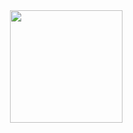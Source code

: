 <!--
  -- hide
  --
  -->
<div align="right">
  <img height="180em" src="https://github-readme-stats-beta-indol.vercel.app/api/top-langs/?username=byeongeunseok&layout=compact&theme=nightowl" />
</div>


<!-- 
<div align="center">
  <img src="https://github-readme-activity-graph-sand.vercel.app//graph?username=byeongeunseok&theme=nightowl&hide_title=true&radius=5&height=300" />
</div>
-->

